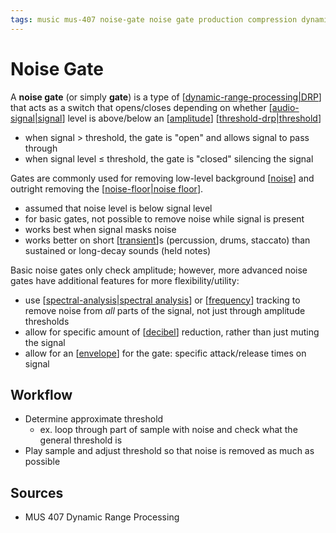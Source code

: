 ```yaml
---
tags: music mus-407 noise-gate noise gate production compression dynamics drp dynamic-range-processing
---
```


# Noise Gate

A **noise gate** (or simply **gate**) is a type of [[dynamic-range-processing|DRP]] that acts as a switch that opens/closes depending on whether [[audio-signal|signal]] level is above/below an [[amplitude]] [[threshold-drp|threshold]]

- when signal $>$ threshold, the gate is "open" and allows signal to pass through
- when signal level $\leq$ threshold, the gate is "closed" silencing the signal

Gates are commonly used for removing low-level background [[noise]] and outright removing the [[noise-floor|noise floor]].

- assumed that noise level is below signal level
- for basic gates, not possible to remove noise while signal is present
- works best when signal masks noise
- works better on short [[transient]]s (percussion, drums, staccato) than sustained or long-decay sounds (held notes)

Basic noise gates only check amplitude; however, more advanced noise gates have additional features for more flexibility/utility:

- use [[spectral-analysis|spectral analysis]] or [[frequency]] tracking to remove noise from _all_ parts of the signal, not just through amplitude thresholds
- allow for specific amount of [[decibel]] reduction, rather than just muting the signal
- allow for an [[envelope]] for the gate: specific attack/release times on signal

## Workflow

- Determine approximate threshold
  - ex. loop through part of sample with noise and check what the general threshold is
- Play sample and adjust threshold so that noise is removed as much as possible

## Sources

- MUS 407 Dynamic Range Processing

[//begin]: # "Autogenerated link references for markdown compatibility"
[dynamic-range-processing|DRP]: dynamic-range-processing "Dynamic Range Processing"
[audio-signal|signal]: audio-signal "Audio Signal"
[amplitude]: amplitude "Amplitude"
[threshold-drp|threshold]: threshold-drp "Threshold (DRP)"
[noise]: noise "Noise"
[noise-floor|noise floor]: noise-floor "Noise Floor"
[transient]: transient "Transient"
[spectral-analysis|spectral analysis]: spectral-analysis "Spectral Analysis"
[frequency]: frequency "Frequency"
[decibel]: decibel "Decibel"
[envelope]: envelope "Envelope"
[//end]: # "Autogenerated link references"
